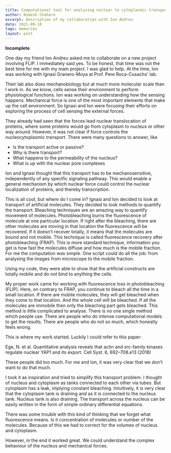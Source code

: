 ```yaml
---
title: Computational tool for analysing nuclear to cytoplasmic transport
author: Nimesh Chahare
excerpt: Description of my collaboration with Ion Andreu
date: 2021-09-10
tags: memories
layout: post
---
```

**Incomplete**

One day my friend Ion Andreu asked me to collaborate on a new project involving FLIP. I immediately said yes. To be honest, that time was not the best time for me with my main project. I was glad to help. At the time, Ion was working with Ignasi Granero-Moya at Prof. Pere Roca-Cusachs' lab.

Their lab also does mechanobiology but at much more molecular scale than I work in. As we know, cells sense their environment to perform physiological functions. Ion was working on understanding how the sensing happens. Mechanical force is one of the most important elements that make up the cell environment. So Ignasi and Ion were focusing their efforts on exploring the process of cell sensing the external forces.

They already had seen that the forces lead nuclear translocation of proteins, where some proteins would go from cytoplasm to nucleus or other way around. However, it was not clear if force controls the nucleocytoplasmic transport. There were many questions to answer, like

- Is the transport active or passive?  
- Why is there transport?  
- What happens to the permeability of the nucleus?  
- What is up with the nuclear pore complexes

Ion and Ignasi thought that this transport has to be mechanosensitive, independently of any specific signaling pathway. This would enable a general mechanism by which nuclear force could control the nuclear localization of proteins, and thereby transcription.

This is all cool, but where do I come in? Ignasi and Ion decided to look at transport of artificial molecules. They decided to look methods to quantify the transport. Bleaching techniques are an amazing way to quantify movement of molecules. Photobleaching burns the fluorescence of molecule at one particular location. If right after the bleaching, there are other molecules are moving in that location the fluorescence will be recovered. If it doesn't recover totally, it means that the molecules are bound and not mobile. This technique is called fluorescence recovery after photobleaching (FRAP). This is more standard technique, information you get is how fast the molecules diffuse and how much is the mobile fraction. For me the computation was simple. One script could do all the job: from analysing the images from microscope to the mobile fraction.

Using my code, they were able to show that the artificial constructs are totally mobile and do not bind to anything the cells.

My proper work came for working with fluorescence loss in photobleaching (FLIP). Here, on contrary to FRAP, you continue to bleach all the time in a small location. If there are mobile molecules, they will get bleached when they come to that location. And the whole cell will be bleached. If all the molecules are immobile then only the bleaching part gets bleached. This method is little complicated to analyse. There is no one single method which people use. There are people who do intense computational models to get the results. There are people who do not so much, which honestly feels wrong.

This is where my work started. Luckily I could refer to this paper:

Ege, N. et al. Quantitative analysis reveals that actin and src-family kinases regulate nuclear YAP1 and its export. Cell Syst. 6, 692–708.e13 (2018)

These people did too much. For me and Ion, it was very clear that we don't want to do that much.

I took it as inspiration and tried to simplify this transport problem. I thought of nucleus and cytoplasm as tanks connected to each other via tubes. But cytoplasm has a leak, implying constant bleaching. Intuitively, it is very clear that the cytoplasm tank is draining and as it is connected to the nucleus tank. Nucleus tank is also draining. The transport across the nucleus can be easily written in the form of simple ordinary differential equations.

There was some trouble with this kind of thinking that we forget what fluorescence means. Is it concentration of molecules or number of the molecules. Because of this we had to correct for the volumes of nucleus and cytoplasm.

However, in the end it worked great. We could understand the complex behaviour of the nucleus and mechanical forces.
